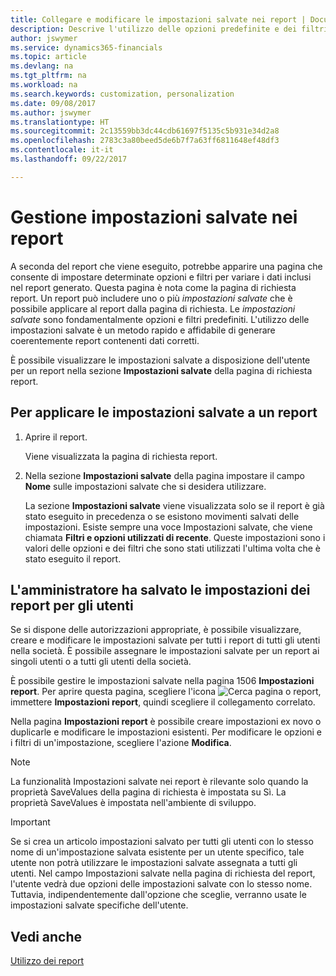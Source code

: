 ```yaml
---
title: Collegare e modificare le impostazioni salvate nei report | Documenti Microsoft
description: Descrive l'utilizzo delle opzioni predefinite e dei filtri per personalizzare un report e generare dati corretti.
author: jswymer
ms.service: dynamics365-financials
ms.topic: article
ms.devlang: na
ms.tgt_pltfrm: na
ms.workload: na
ms.search.keywords: customization, personalization
ms.date: 09/08/2017
ms.author: jswymer
ms.translationtype: HT
ms.sourcegitcommit: 2c13559bb3dc44cdb61697f5135c5b931e34d2a8
ms.openlocfilehash: 2783c3a80beed5de6b7f7a63ff6811648ef48df3
ms.contentlocale: it-it
ms.lasthandoff: 09/22/2017

---
```

# <a name="managing-saved-settings-on-reports"></a>Gestione impostazioni salvate nei report
A seconda del report che viene eseguito, potrebbe apparire una pagina che consente di impostare determinate opzioni e filtri per variare i dati inclusi nel report generato. Questa pagina è nota come la pagina di richiesta report. Un report può includere uno o più *impostazioni salvate* che è possibile applicare al report dalla pagina di richiesta. Le *impostazioni salvate* sono fondamentalmente opzioni e filtri predefiniti. L'utilizzo delle impostazioni salvate è un metodo rapido e affidabile di generare coerentemente report contenenti dati corretti.

È possibile visualizzare le impostazioni salvate a disposizione dell'utente per un report nella sezione **Impostazioni salvate** della pagina di richiesta report.  

## <a name="to-apply-saved-settings-to-a-report"></a>Per applicare le impostazioni salvate a un report
1. Aprire il report.

   Viene visualizzata la pagina di richiesta report.    
2. Nella sezione **Impostazioni salvate** della pagina impostare il campo **Nome** sulle impostazioni salvate che si desidera utilizzare.

   La sezione **Impostazioni salvate** viene visualizzata solo se il report è già stato eseguito in precedenza o se esistono movimenti salvati delle impostazioni. Esiste sempre una voce Impostazioni salvate, che viene chiamata **Filtri e opzioni utilizzati di recente**. Queste impostazioni sono i valori delle opzioni e dei filtri che sono stati utilizzati l'ultima volta che è stato eseguito il report.

## <a name="administer-saved-report-settings-for-users"></a>L'amministratore ha salvato le impostazioni dei report per gli utenti
Se si dispone delle autorizzazioni appropriate, è possibile visualizzare, creare e modificare le impostazioni salvate per tutti i report di tutti gli utenti nella società. È possibile assegnare le impostazioni salvate per un report ai singoli utenti o a tutti gli utenti della società.

È possibile gestire le impostazioni salvate nella pagina 1506 **Impostazioni report**. Per aprire questa pagina, scegliere l'icona ![Cerca pagina o report](media/ui-search/search_small.png "icona Cerca pagina o report"), immettere **Impostazioni report**, quindi scegliere il collegamento correlato.

Nella pagina **Impostazioni report** è possibile creare impostazioni ex novo o duplicarle e modificare le impostazioni esistenti. Per modificare le opzioni e i filtri di un'impostazione, scegliere l'azione **Modifica**.

> [!NOTE]
> La funzionalità Impostazioni salvate nei report è rilevante solo quando la proprietà SaveValues della pagina di richiesta è impostata su Sì. La proprietà SaveValues è impostata nell'ambiente di sviluppo.  

> [!Important]
> Se si crea un articolo impostazioni salvato per tutti gli utenti con lo stesso nome di un'impostazione salvata esistente per un utente specifico, tale utente non potrà utilizzare le impostazioni salvate assegnata a tutti gli utenti.  Nel campo Impostazioni salvate nella pagina di richiesta del report, l'utente vedrà due opzioni delle impostazioni salvate con lo stesso nome. Tuttavia, indipendentemente dall'opzione che sceglie, verranno usate le impostazioni salvate specifiche dell'utente.

## <a name="see-also"></a>Vedi anche
[Utilizzo dei report](ui-work-report.md)  

